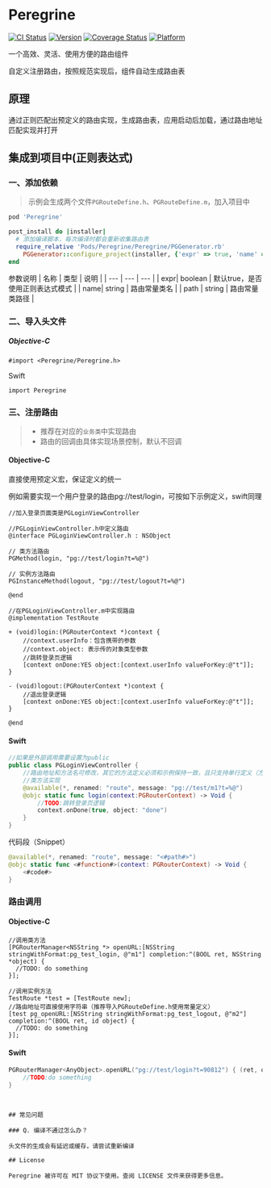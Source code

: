 # Peregrine

[![CI Status](https://img.shields.io/travis/BinaryParadise/Peregrine.svg?style=flat)](https://travis-ci.org/BinaryParadise/Peregrine)
[![Version](https://img.shields.io/cocoapods/v/Peregrine.svg?style=flat)](https://cocoapods.org/pods/Peregrine)
[![Coverage Status](https://coveralls.io/repos/github/BinaryParadise/Peregrine/badge.svg?branch=master)](https://coveralls.io/github/BinaryParadise/Peregrine?branch=master)
[![Platform](https://img.shields.io/cocoapods/p/Peregrine.svg?style=flat)](https://cocoapods.org/pods/Peregrine)



一个高效、灵活、使用方便的路由组件

自定义注册路由，按照规范实现后，组件自动生成路由表

## 原理

通过正则匹配出预定义的路由实现，生成路由表，应用启动后加载，通过路由地址匹配实现并打开

## 集成到项目中(正则表达式)

### 一、添加依赖

> 示例会生成两个文件`PGRouteDefine.h`、`PGRouteDefine.m`，加入项目中

```ruby
pod 'Peregrine'

post_install do |installer|
  # 添加编译脚本，每次编译时都会重新收集路由表
  require_relative 'Pods/Peregrine/Peregrine/PGGenerator.rb'
    PGGenerator::configure_project(installer, {'expr' => true, 'name' => 'PGRouteDefine', 'path' => '${SRCROOT}/Peregrine'})
end
```

参数说明
| 名称 | 类型 | 说明 |
| --- | --- | --- |
| expr| boolean | 默认true，是否使用正则表达式模式 |
| name| string | 路由常量类名 |
| path | string | 路由常量类路径 |

### 二、导入头文件

##### Objective-C


```objc
#import <Peregrine/Peregrine.h>
```

Swift

```swif
import Peregrine
```



### 三、注册路由

> - 推荐在对应的`业务类`中实现路由
>- 路由的回调由具体实现场景控制，默认不回调

#### Objective-C

直接使用预定义宏，保证定义的统一

例如需要实现一个用户登录的路由pg://test/login，可按如下示例定义，swift同理

```objc
//加入登录页面类是PGLoginViewController

//PGLoginViewController.h中定义路由
@interface PGLoginViewController.h : NSObject

// 类方法路由
PGMethod(login, "pg://test/login?t=%@")

// 实例方法路由
PGInstanceMethod(logout, "pg://test/logout?t=%@")

@end

//在PGLoginViewController.m中实现路由
@implementation TestRoute

+ (void)login:(PGRouterContext *)context {
    //context.userInfo：包含携带的参数
    //context.object: 表示传的对象类型参数
  	//跳转登录页逻辑
    [context onDone:YES object:[context.userInfo valueForKey:@"t"]];
}

- (void)logout:(PGRouterContext *)context {
  	//退出登录逻辑
    [context onDone:YES object:[context.userInfo valueForKey:@"t"]];
}

@end
```

#### Swift

```swift
//如果是外部调用需要设置为public
public class PGLoginViewController {
  	//路由地址和方法名可修改，其它的方法定义必须和示例保持一致，且只支持单行定义（方法实现无要求）
  	//类方法实现
    @available(*, renamed: "route", message: "pg://test/m1?t=%@")
    @objc static func login(context:PGRouterContext) -> Void {
        //TODO:跳转登录页逻辑
        context.onDone(true, object: "done")
    }
}
```

代码段（Snippet）

```swift
@available(*, renamed: "route", message: "<#path#>")
@objc static func <#function#>(context: PGRouterContext) -> Void {
    <#code#>
}
```

### 路由调用

#### Objective-C

```objc
//调用类方法
[PGRouterManager<NSString *> openURL:[NSString stringWithFormat:pg_test_login, @"m1"] completion:^(BOOL ret, NSString *object) {
  //TODO: do something
}];

//调用实例方法
TestRoute *test = [TestRoute new];
//路由地址可直接使用字符串（推荐导入PGRouteDefine.h使用常量定义）
[test pg_openURL:[NSString stringWithFormat:pg_test_logout, @"m2"] completion:^(BOOL ret, id object) {
  //TODO: do something
}];

```

#### Swift

```swift
PGRouterManager<AnyObject>.openURL("pg://test/login?t=90812") { (ret, obj) in
    //TODO:do something                                          
}
```

```


## 常见问题

### Q. 编译不通过怎么办？

头文件的生成会有延迟或缓存，请尝试重新编译

## License

Peregrine 被许可在 MIT 协议下使用。查阅 LICENSE 文件来获得更多信息。

```
